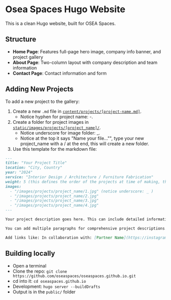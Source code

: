 # Osea Spaces Hugo Website

This is a clean Hugo website, built for OSEA Spaces.

## Structure

- **Home Page**: Features full-page hero image, company info banner, and project gallery
- **About Page**: Two-column layout with company description and team information
- **Contact Page**: Contact information and form

## Adding New Projects

To add a new project to the gallery:

1. Create a new `.md` file in [`content/projects/[project-name.md]`](https://github.com/oseaspaces/oseaspaces.github.io/new/main/content/projects).
   - Notice hyphen for project name: -.
2. Create a folder for project images in [`static/images/projects/[project_name]/`](https://github.com/oseaspaces/oseaspaces.github.io/new/main/static/images/projects).
   - Notice underscore for image folder: \_.
   - Notice at the top it says "Name your file..."", type your new project_name with a / at the end, this will create a new folder.
3. Use this template for the markdown file:

```markdown
---
title: "Your Project Title"
location: "City, Country"
year: "2024"
service: "Interior Design / Architecture / Furniture Fabrication"
weight: 5 (this defines the order of the projects at time of making, there were 4 projects on the website so the new one should be 5)
images:
  - "/images/projects/project_name/1.jpg" (notice underscore: _ )
  - "/images/projects/project_name/2.jpg"
  - "/images/projects/project_name/3.jpg"
  - "/images/projects/project_name/4.jpg"
---

Your project description goes here. This can include detailed information about the project, materials used, collaborations, and design process. Use [Markdown](https://www.markdownguide.org/basic-syntax/).

You can add multiple paragraphs for comprehensive project descriptions.

Add links like: In collaboration with: [Partner Name](https://instagram.com/handle)
```

## Building locally

- Open a terminal
- Clone the repo: `git clone https://github.com/oseaspaces/oseaspaces.github.io.git`
- cd into it: `cd oseaspaces.github.io`
- Development: `hugo server --buildDrafts`
- Output is in the `public/` folder
